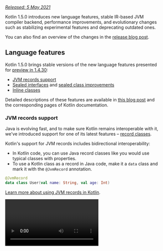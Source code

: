 [//]: # (title: What's new in Kotlin 1.5.0)

_[Released: 5 May 2021](releases.md#release-details)_

Kotlin 1.5.0 introduces new language features, stable IR-based JVM compiler backend, performance improvements,
and evolutionary changes such as stabilizing experimental features and deprecating outdated ones.

You can also find an overview of the changes in the [release blog post](https://blog.jetbrains.com/kotlin/2021/04/kotlin-1-5-0-released/).

## Language features

Kotlin 1.5.0 brings stable versions of the new language features presented for [preview in 1.4.30](whatsnew1430.md#language-features):
* [JVM records support](#jvm-records-support)
* [Sealed interfaces](#sealed-interfaces) and [sealed class improvements](#package-wide-sealed-class-hierarchies)
* [Inline classes](#inline-classes)

Detailed descriptions of these features are available in [this blog post](https://blog.jetbrains.com/kotlin/2021/02/new-language-features-preview-in-kotlin-1-4-30/)
and the corresponding pages of Kotlin documentation.

### JVM records support

Java is evolving fast, and to make sure Kotlin remains interoperable with it, we've introduced support for one of its latest
features – [record classes](https://openjdk.java.net/jeps/395).

Kotlin's support for JVM records includes bidirectional interoperability:
* In Kotlin code, you can use Java record classes like you would use typical classes with properties.
* To use a Kotlin class as a record in Java code, make it a `data` class and mark it with the `@JvmRecord` annotation.

```kotlin
@JvmRecord
data class User(val name: String, val age: Int)
```

[Learn more about using JVM records in Kotlin](jvm-records.md).

<video href="iyEWXyuuseU" title="Support for JVM Records in Kotlin 1.5.0"/>

### Sealed interfaces

Kotlin interfaces can now have the `sealed` modifier, which works on interfaces in the same way it works on classes: all
implementations of a sealed interface are known at compile time.

```kotlin
sealed interface Polygon
```

You can rely on that fact, for example, to write exhaustive `when` expressions.

```kotlin
fun draw(polygon: Polygon) = when (polygon) {
   is Rectangle -> // ...
   is Triangle -> // ...
   // else is not needed - all possible implementations are covered
}

```

Additionally, sealed interfaces enable more flexible restricted class hierarchies because a class can directly inherit
more than one sealed interface.

```kotlin
class FilledRectangle: Polygon, Fillable
```

[Learn more about sealed interfaces](sealed-classes.md).

<video href="d_Mor21W_60" title="Sealed Interfaces and Sealed Classes Improvements"/>

### Package-wide sealed class hierarchies

Sealed classes can now have subclasses in all files of the same compilation unit
and the same package. Previously, all subclasses had to appear in the same file.

Direct subclasses may be top-level or nested inside any number of other named classes, named interfaces, or named objects.

The subclasses of a sealed class must have a name that is properly qualified – they cannot be local or anonymous objects.

[Learn more about sealed class hierarchies](sealed-classes.md#inheritance).

### Inline classes

Inline classes are a subset of [value-based](https://github.com/Kotlin/KEEP/blob/master/notes/value-classes.md) classes
that only hold values. You can use them as wrappers for a value of a certain type without the additional overhead that
comes from using memory allocations.

Inline classes can be declared with the `value` modifier before the name of the class:

```kotlin
value class Password(val s: String)
```

The JVM backend also requires a special `@JvmInline` annotation:

```kotlin
@JvmInline
value class Password(val s: String)
```

The `inline` modifier is now deprecated with a warning.

[Learn more about inline classes](inline-classes.md).

<video href="LpqvtgibbsQ" title="From Inline to Value Classes"/>

## Kotlin/JVM

Kotlin/JVM has received a number of improvements, both internal and user-facing. Here are the most notable among them:

* [Stable JVM IR backend](#stable-jvm-ir-backend)
* [New default JVM target: 1.8](#new-default-jvm-target-1-8)
* [SAM adapters via invokedynamic](#sam-adapters-via-invokedynamic)
* [Lambdas via invokedynamic](#lambdas-via-invokedynamic)
* [Deprecation of @JvmDefault and old Xjvm-default modes](#deprecation-of-jvmdefault-and-old-xjvm-default-modes)
* [Improvements to handling nullability annotations](#improvements-to-handling-nullability-annotations)

### Stable JVM IR backend

The [IR-based backend](whatsnew14.md#new-jvm-ir-backend) for the Kotlin/JVM compiler is now [Stable](components-stability.md)
and enabled by default.

Starting from [Kotlin 1.4.0](whatsnew14.md), early versions of the IR-based backend were available for preview, and it has
now become the default for language version `1.5`. The old backend is still used by default for earlier language versions.

You can find more details about the benefits of the IR backend and its future development in [this blog post](https://blog.jetbrains.com/kotlin/2021/02/the-jvm-backend-is-in-beta-let-s-make-it-stable-together/).

If you need to use the old backend in Kotlin 1.5.0, you can add the following lines to the project's configuration file:

* In Gradle:

 <tabs group="build-script">
 <tab title="Kotlin" group-key="kotlin">

 ```kotlin
 tasks.withType<org.jetbrains.kotlin.gradle.dsl.KotlinJvmCompile> {
   kotlinOptions.useOldBackend = true
 }
 ```

 </tab>
 <tab title="Groovy" group-key="groovy">

 ```groovy
 tasks.withType(org.jetbrains.kotlin.gradle.dsl.KotlinJvmCompile) {
  kotlinOptions.useOldBackend = true
 }
 ```

 </tab>
 </tabs>

* In Maven:

 ```xml
 <configuration>
     <args>
         <arg>-Xuse-old-backend</arg>
     </args>
 </configuration>
 ```

### New default JVM target: 1.8

The default target version for Kotlin/JVM compilations is now `1.8`. The `1.6` target is deprecated.

If you need a build for JVM 1.6, you can still switch to this target. Learn how:

* [in Gradle](gradle-compiler-options.md#attributes-specific-to-jvm)
* [in Maven](maven.md#attributes-specific-to-jvm)
* [in the command-line compiler](compiler-reference.md#jvm-target-version)

### SAM adapters via invokedynamic

Kotlin 1.5.0 now uses dynamic invocations (`invokedynamic`) for compiling SAM (Single Abstract Method) conversions:
* Over any expression if the SAM type is a [Java interface](java-interop.md#sam-conversions)
* Over lambda if the SAM type is a [Kotlin functional interface](fun-interfaces.md#sam-conversions)

The new implementation uses [`LambdaMetafactory.metafactory()`](https://docs.oracle.com/javase/8/docs/api/java/lang/invoke/LambdaMetafactory.html#metafactory-java.lang.invoke.MethodHandles.Lookup-java.lang.String-java.lang.invoke.MethodType-java.lang.invoke.MethodType-java.lang.invoke.MethodHandle-java.lang.invoke.MethodType-)
and auxiliary wrapper classes are no longer generated during compilation. This decreases the size of the application's JAR,
which improves the JVM startup performance.

To roll back to the old implementation scheme based on anonymous class generation, add the compiler option `-Xsam-conversions=class`.

Learn how to add compiler options in [Gradle](gradle-compiler-options.md), [Maven](maven.md#specify-compiler-options), and the [command-line compiler](compiler-reference.md#compiler-options).

### Lambdas via invokedynamic

> Compiling plain Kotlin lambdas into invokedynamic is [Experimental](components-stability.md). It may be dropped or changed at any time.
> Opt-in is required (see details below), and you should use it only for evaluation purposes. We would appreciate hearing your feedback on it in [YouTrack](https://youtrack.jetbrains.com/issue/KT-45375).
>
{type="warning"}

Kotlin 1.5.0 is introducing experimental support for compiling plain Kotlin lambdas (which are not converted to an instance
of a functional interface) into dynamic invocations (`invokedynamic`). The implementation produces lighter binaries by using
[`LambdaMetafactory.metafactory()`](https://docs.oracle.com/javase/8/docs/api/java/lang/invoke/LambdaMetafactory.html#metafactory-java.lang.invoke.MethodHandles.Lookup-java.lang.String-java.lang.invoke.MethodType-java.lang.invoke.MethodType-java.lang.invoke.MethodHandle-java.lang.invoke.MethodType-),
which effectively generates the necessary classes at runtime. Currently, it has three limitations compared to ordinary
lambda compilation:

* A lambda compiled into invokedynamic is not serializable.
* Calling `toString()` on such a lambda produces a less readable string representation.
* Experimental [`reflect`](https://kotlinlang.org/api/latest/jvm/stdlib/kotlin.reflect.jvm/reflect.html) API does not support lambdas created with `LambdaMetafactory`.

To try this feature, add the `-Xlambdas=indy` compiler option. We would be grateful if you could share your feedback on it using
this [YouTrack ticket](https://youtrack.jetbrains.com/issue/KT-45375).

Learn how to add compiler options in [Gradle](gradle-compiler-options.md), [Maven](maven.md#specify-compiler-options), and [command-line compiler](compiler-reference.md#compiler-options).

### Deprecation of @JvmDefault and old Xjvm-default modes

Prior to Kotlin 1.4.0, there was the `@JvmDefault` annotation along with `-Xjvm-default=enable` and `-Xjvm-default=compatibility`
modes. They served to create the JVM default method for any particular non-abstract member in the Kotlin interface.

In Kotlin 1.4.0, we [introduced the new `Xjvm-default` modes](https://blog.jetbrains.com/kotlin/2020/07/kotlin-1-4-m3-generating-default-methods-in-interfaces/),
which switch on default method generation for the whole project.

In Kotlin 1.5.0, we are deprecating `@JvmDefault` and the old Xjvm-default modes: `-Xjvm-default=enable` and `-Xjvm-default=compatibility`.

[Learn more about default methods in the Java interop](java-to-kotlin-interop.md#default-methods-in-interfaces).

### Improvements to handling nullability annotations

Kotlin supports handling type nullability information from Java with [nullability annotations](java-interop.md#nullability-annotations).
Kotlin 1.5.0 introduces a number of improvements for the feature:

* It reads nullability annotations on type arguments in compiled Java libraries that are used as dependencies.
* It supports nullability annotations with the `TYPE_USE` target for:
  * Arrays
  * Varargs
  * Fields
  * Type parameters and their bounds
  * Type arguments of base classes and interfaces
* If a nullability annotation has multiple targets applicable to a type, and one of these targets is `TYPE_USE`, then `TYPE_USE` is preferred.
  For example, the method signature `@Nullable String[] f()` becomes `fun f(): Array<String?>!` if `@Nullable` supports both
  `TYPE_USE` and `METHOD`as targets.

For these newly supported cases, using the wrong type nullability when calling Java from Kotlin produces warnings.
Use the `-Xtype-enhancement-improvements-strict-mode` compiler option to enable strict mode for these cases (with error reporting).

[Learn more about null-safety and platform types](java-interop.md#null-safety-and-platform-types).

## Kotlin/Native

Kotlin/Native is now more performant and stable. The notable changes are:
* [Performance improvements](#performance-improvements)
* [Deactivation of the memory leak checker](#deactivation-of-the-memory-leak-checker)

### Performance improvements

In 1.5.0, Kotlin/Native is receiving a set of performance improvements that speed up both compilation and execution.

[Compiler caches](https://blog.jetbrains.com/kotlin/2020/03/kotlin-1-3-70-released/#kotlin-native) are now supported in
debug mode for `linuxX64` (only on Linux hosts) and `iosArm64` targets. With compiler caches enabled, most debug compilations
complete much faster, except for the first one. Measurements showed about a 200% speed increase on our test projects.

To use compiler caches for new targets, opt in by adding the following lines to the project's `gradle.properties`:
* For `linuxX64` : `kotlin.native.cacheKind.linuxX64=static`
* For `iosArm64`: `kotlin.native.cacheKind.iosArm64=static`

If you encounter any issues after enabling the compiler caches, please report them to our issue tracker [YouTrack](https://kotl.in/issue).

Other improvements speed up the execution of Kotlin/Native code:
* Trivial property accessors are inlined.
* `trimIndent()` on string literals is evaluated during the compilation.

### Deactivation of the memory leak checker

The built-in Kotlin/Native memory leak checker has been disabled by default.

It was initially designed for internal use, and it is able to find leaks only in a limited number of cases, not all of them.
Moreover, it later turned out to have issues that can cause application crashes. So we've decided to turn off the memory leak checker.

The memory leak checker can still be useful for certain cases, for example, unit testing. For these cases, you can enable
it by adding the following line of code:

```kotlin
Platform.isMemoryLeakCheckerActive = true
```

Note that enabling the checker for the application runtime is not recommended.

## Kotlin/JS

Kotlin/JS is receiving evolutionary changes in 1.5.0. We're continuing our work on moving the [JS IR compiler backend](js-ir-compiler.md)
towards stable and shipping other updates:

* [Upgrade of webpack to version 5](#upgrade-to-webpack-5)
* [Frameworks and libraries for the IR compiler](#frameworks-and-libraries-for-the-ir-compiler)

### Upgrade to webpack 5

The Kotlin/JS Gradle plugin now uses webpack 5 for browser targets instead of webpack 4. This is a major webpack upgrade
that brings incompatible changes. If you're using a custom webpack configuration, be sure to check the [webpack 5 release notes](https://webpack.js.org/blog/2020-10-10-webpack-5-release/).

[Learn more about bundling Kotlin/JS projects with webpack](js-project-setup.md#webpack-bundling).

### Frameworks and libraries for the IR compiler

> The Kotlin/JS IR compiler is in [Alpha](components-stability.md). It may change incompatibly and require manual migration
>in the future. We would appreciate your feedback on it in [YouTrack](https://youtrack.jetbrains.com/issues/KT).
>
{type="warning"}

Along with working on the IR-based backend for Kotlin/JS compiler, we encourage and help library authors to build their
projects in `both` mode. This means they are able to produce artifacts for both Kotlin/JS compilers, therefore growing
the ecosystem for the new compiler.

Many well-known frameworks and libraries are already available for the IR backend: [KVision](https://kvision.io/), [fritz2](https://www.fritz2.dev/),
[doodle](https://github.com/nacular/doodle), and others. If you're using them in your project, you can already build it
with the IR backend and see the benefits it brings.

If you're writing your own library, [compile it in the 'both' mode](js-ir-compiler.md#authoring-libraries-for-the-ir-compiler-with-backwards-compatibility)
so that your clients can also use it with the new compiler.


## Kotlin Multiplatform

In Kotlin 1.5.0, [choosing a testing dependency for each platform has been simplified](#simplified-test-dependencies-usage-in-multiplatform-projects)
and it is now done automatically by the Gradle plugin.

A new [API for getting a char category is now available in multiplatform projects](#new-api-for-getting-a-char-category-now-available-in-multiplatform-code).

## Standard library

The standard library has received a range of changes and improvements, from stabilizing experimental parts to adding new features:

* [Stable unsigned integer types](#stable-unsigned-integer-types)
* [Stable locale-agnostic API for uppercase/lowercase text](#stable-locale-agnostic-api-for-upper-lowercasing-text)
* [Stable Char-to-integer conversion API](#stable-char-to-integer-conversion-api)
* [Stable Path API](#stable-path-api)
* [Floored division and the mod operator](#floored-division-and-the-mod-operator)
* [Duration API changes](#duration-api-changes)
* [New API for getting a char category now available in multiplatform code](#new-api-for-getting-a-char-category-now-available-in-multiplatform-code)
* [New collections function firstNotNullOf()](#new-collections-function-firstnotnullof)
* [Strict version of String?.toBoolean()](#strict-version-of-string-toboolean)

You can learn more about the standard library changes in [this blog post](https://blog.jetbrains.com/kotlin/2021/04/kotlin-1-5-0-rc-released).

<video href="MyTkiT2I6-8" title="New Standard Library Features"/>

### Stable unsigned integer types

The `UInt`, `ULong`, `UByte`, `UShort` unsigned integer types are now [Stable](components-stability.md). The same goes
for operations on these types, ranges, and progressions of them. Unsigned arrays and operations on them remain in Beta.

[Learn more about unsigned integer types](unsigned-integer-types.md).

### Stable locale-agnostic API for upper/lowercasing text

This release brings a new locale-agnostic API for uppercase/lowercase text conversion. It provides an alternative to the
`toLowerCase()`, `toUpperCase()`, `capitalize()`, and `decapitalize()` API functions, which are locale-sensitive.
The new API helps you avoid errors due to different locale settings.

Kotlin 1.5.0 provides the following fully [Stable](components-stability.md) alternatives:

* For `String` functions:

  |**Earlier versions**|**1.5.0 alternative**|
  | --- | --- |
  |`String.toUpperCase()`|`String.uppercase()`|
  |`String.toLowerCase()`|`String.lowercase()`|
  |`String.capitalize()`|`String.replaceFirstChar { it.uppercase() }`|
  |`String.decapitalize()`|`String.replaceFirstChar { it.lowercase() }`|

* For `Char` functions:

  |**Earlier versions**|**1.5.0 alternative**|
  | --- | --- |
  |`Char.toUpperCase()`|`Char.uppercaseChar(): Char`<br/>`Char.uppercase(): String`|
  |`Char.toLowerCase()`|`Char.lowercaseChar(): Char`<br/>`Char.lowercase(): String`|
  |`Char.toTitleCase()`|`Char.titlecaseChar(): Char`<br/>`Char.titlecase(): String`|

> For Kotlin/JVM, there are also overloaded `uppercase()`, `lowercase()`, and `titlecase()` functions with an explicit
> `Locale` parameter.
>
{type="note"}

The old API functions are marked as deprecated and will be removed in a future release.

See the full list of changes to the text processing functions in [KEEP](https://github.com/Kotlin/KEEP/blob/master/proposals/stdlib/locale-agnostic-case-conversions.md).

### Stable char-to-integer conversion API

Starting from Kotlin 1.5.0, new char-to-code and char-to-digit conversion functions are [Stable](components-stability.md).
These functions replace the current API functions, which were often confused with the similar string-to-Int conversion.

The new API removes this naming confusion, making the code behavior more transparent and unambiguous.

This release introduces `Char` conversions that are divided into the following sets of clearly named functions:

* Functions to get the integer code of `Char` and to construct `Char` from the given code:

 ```kotlin
 fun Char(code: Int): Char
 fun Char(code: UShort): Char
 val Char.code: Int
 ```

* Functions to convert `Char` to the numeric value of the digit it represents:

 ```kotlin
 fun Char.digitToInt(radix: Int): Int
 fun Char.digitToIntOrNull(radix: Int): Int?
 ```

* An extension function for `Int` to convert the non-negative single digit it represents to the corresponding `Char` representation:

 ```kotlin
 fun Int.digitToChar(radix: Int): Char
 ```

The old conversion APIs, including `Number.toChar()` with its implementations (all except `Int.toChar()`) and `Char` extensions for conversion to a
numeric type, like `Char.toInt()`, are now deprecated.

[Learn more about the char-to-integer conversion API in KEEP](https://github.com/Kotlin/KEEP/blob/master/proposals/stdlib/char-int-conversions.md).

### Stable Path API

The [experimental Path API](https://kotlinlang.org/api/latest/jvm/stdlib/kotlin.io.path/java.nio.file.-path/) with extensions
for `java.nio.file.Path` is now [Stable](components-stability.md).

```kotlin
// construct path with the div (/) operator
val baseDir = Path("/base")
val subDir = baseDir / "subdirectory"

// list files in a directory
val kotlinFiles: List<Path> = Path("/home/user").listDirectoryEntries("*.kt")
```

[Learn more about the Path API](whatsnew1420.md#extensions-for-java-nio-file-path).

### Floored division and the mod operator

New operations for modular arithmetics have been added to the standard library:
* `floorDiv()` returns the result of [floored division](https://en.wikipedia.org/wiki/Floor_and_ceiling_functions). It is available for integer types.
* `mod()` returns the remainder of floored division (_modulus_). It is available for all numeric types.

These operations look quite similar to the existing [division of integers](numbers.md#operations-on-numbers) and [rem()](https://kotlinlang.org/api/latest/jvm/stdlib/kotlin/-int/rem.html)
function (or the `%`operator), but they work differently on negative numbers:
* `a.floorDiv(b)` differs from a regular `/` in that `floorDiv` rounds the result down (towards the lesser integer),
  whereas `/` truncates the result to the integer closer to 0.
* `a.mod(b)` is the difference between `a` and `a.floorDiv(b) * b`. It's either zero or has the same sign as `b`,
  while `a % b` can have a different one.

```kotlin
fun main() {
//sampleStart
    println("Floored division -5/3: ${(-5).floorDiv(3)}")
    println( "Modulus: ${(-5).mod(3)}")
    
    println("Truncated division -5/3: ${-5 / 3}")
    println( "Remainder: ${-5 % 3}")
//sampleEnd    
}
```
{kotlin-runnable="true" kotlin-min-compiler-version="1.5"}

### Duration API changes

> The Duration API is [Experimental](components-stability.md). It may be dropped or changed at any time.
> Use it only for evaluation purposes. We would appreciate hearing your feedback on it in [YouTrack](https://youtrack.jetbrains.com/issues/KT).
>
{type="warning"}

There is an experimental [Duration](https://kotlinlang.org/api/latest/jvm/stdlib/kotlin.time/-duration/) class for representing
duration amounts in different time units. In 1.5.0, the Duration API has received the following changes:

* Internal value representation now uses `Long` instead of `Double` to provide better precision.
* There is a new API for conversion to a particular time unit in `Long`. It comes to replace the old API, which operates
  with `Double` values and is now deprecated. For example, [`Duration.inWholeMinutes`](https://kotlinlang.org/api/latest/jvm/stdlib/kotlin.time/-duration/in-whole-minutes.html) returns the value of the duration
  expressed as `Long` and replaces `Duration.inMinutes`.
* There are new companion functions for constructing a `Duration` from a number. For example, [`Duration.seconds(Int)`](https://kotlinlang.org/api/latest/jvm/stdlib/kotlin.time/-duration/seconds.html)
  creates a `Duration` object representing an integer number of seconds. Old extension properties like `Int.seconds` are now deprecated.

```kotlin
import kotlin.time.Duration
import kotlin.time.ExperimentalTime

@ExperimentalTime
fun main() {
//sampleStart
    val duration = Duration.milliseconds(120000)
    println("There are ${duration.inWholeSeconds} seconds in ${duration.inWholeMinutes} minutes")
//sampleEnd
}
```
{validate="false"}

### New API for getting a char category now available in multiplatform code

Kotlin 1.5.0 introduces the new API for getting a character's category according to Unicode in multiplatform projects.
Several functions are now available in all the platforms and in the common code.

Functions for checking whether a char is a letter or a digit:
* [`Char.isDigit()`](https://kotlinlang.org/api/latest/jvm/stdlib/kotlin.text/is-digit.html)
* [`Char.isLetter()`](https://kotlinlang.org/api/latest/jvm/stdlib/kotlin.text/is-letter.html)
* [`Char.isLetterOrDigit()`](https://kotlinlang.org/api/latest/jvm/stdlib/kotlin.text/is-letter-or-digit.html)

```kotlin
fun main() {
//sampleStart
    val chars = listOf('a', '1', '+')
    val (letterOrDigitList, notLetterOrDigitList) = chars.partition { it.isLetterOrDigit() }
    println(letterOrDigitList) // [a, 1]
    println(notLetterOrDigitList) // [+]
//sampleEnd    
}
```
{kotlin-runnable="true" kotlin-min-compiler-version="1.5"}

Functions for checking the case of a char:
* [`Char.isLowerCase()`](https://kotlinlang.org/api/latest/jvm/stdlib/kotlin.text/is-lower-case.html)
* [`Char.isUpperCase()`](https://kotlinlang.org/api/latest/jvm/stdlib/kotlin.text/is-upper-case.html)
* [`Char.isTitleCase()`](https://kotlinlang.org/api/latest/jvm/stdlib/kotlin.text/is-title-case.html)

```kotlin
fun main() {
//sampleStart
    val chars = listOf('ǅ', 'ǈ', 'ǋ', 'ǲ', '1', 'A', 'a', '+')
    val (titleCases, notTitleCases) = chars.partition { it.isTitleCase() }
    println(titleCases) // [ǅ, ǈ, ǋ, ǲ]
    println(notTitleCases) // [1, A, a, +]
//sampleEnd    
}
```
{kotlin-runnable="true" kotlin-min-compiler-version="1.5"}

Some other functions:
* [`Char.isDefined()`](https://kotlinlang.org/api/latest/jvm/stdlib/kotlin.text/is-defined.html)
* [`Char.isISOControl()`](https://kotlinlang.org/api/latest/jvm/stdlib/kotlin.text/is-i-s-o-control.html)

The property [`Char.category`](https://kotlinlang.org/api/latest/jvm/stdlib/kotlin.text/category.html) and its return type
enum class [`CharCategory`](https://kotlinlang.org/api/latest/jvm/stdlib/kotlin.text/-char-category/), which indicates
a char's general category according to Unicode, are now also available in multiplatform projects.

[Learn more about characters](characters.md).

### New collections function firstNotNullOf()

The new [`firstNotNullOf()`](https://kotlinlang.org/api/latest/jvm/stdlib/kotlin.collections/first-not-null-of.html) and [`firstNotNullOfOrNull()`](https://kotlinlang.org/api/latest/jvm/stdlib/kotlin.collections/first-not-null-of-or-null.html)
functions combine [`mapNotNull()`](https://kotlinlang.org/api/latest/jvm/stdlib/kotlin.collections/map-not-null.html)
with [`first()`](https://kotlinlang.org/api/latest/jvm/stdlib/kotlin.collections/first.html) or [`firstOrNull()`](https://kotlinlang.org/api/latest/jvm/stdlib/kotlin.collections/first-or-null.html).
They map the original collection with the custom selector function and return the first non-null value. If there is no such value,
`firstNotNullOf()` throws an exception, and `firstNotNullOfOrNull()` returns null.

```kotlin
fun main() {
//sampleStart
    val data = listOf("Kotlin", "1.5")
    println(data.firstNotNullOf(String::toDoubleOrNull))
    println(data.firstNotNullOfOrNull(String::toIntOrNull))
//sampleEnd
}
```
{kotlin-runnable="true" kotlin-min-compiler-version="1.5"}

### Strict version of String?.toBoolean()

Two new functions introduce case-sensitive strict versions of the existing [String?.toBoolean()](https://kotlinlang.org/api/latest/jvm/stdlib/kotlin.text/to-boolean.html):
* [`String.toBooleanStrict()`](https://kotlinlang.org/api/latest/jvm/stdlib/kotlin.text/to-boolean-strict.html) throws an exception for all inputs except the literals `true` and `false`.
* [`String.toBooleanStrictOrNull()`](https://kotlinlang.org/api/latest/jvm/stdlib/kotlin.text/to-boolean-strict-or-null.html) returns null for all inputs except the literals `true` and `false`.

```kotlin
fun main() {
//sampleStart
    println("true".toBooleanStrict())
    println("1".toBooleanStrictOrNull())
    // println("1".toBooleanStrict()) // Exception
//sampleEnd    
}
```
{kotlin-runnable="true" kotlin-min-compiler-version="1.5"}

## kotlin-test library
The [kotlin-test](https://kotlinlang.org/api/latest/kotlin.test/) library introduces some new features:
* [Simplified test dependencies usage in multiplatform projects](#simplified-test-dependencies-usage-in-multiplatform-projects)
* [Automatic selection of a testing framework for Kotlin/JVM source sets](#automatic-selection-of-a-testing-framework-for-kotlin-jvm-source-sets)
* [Assertion function updates](#assertion-function-updates)

### Simplified test dependencies usage in multiplatform projects

Now you can use the `kotlin-test` dependency to add dependencies for testing in the `commonTest` source set, and the 
Gradle plugin will infer the corresponding platform dependencies for each test source set:
* `kotlin-test-junit` for JVM source sets, see [automatic choice of a testing framework for Kotlin/JVM source sets](#automatic-selection-of-a-testing-framework-for-kotlin-jvm-source-sets)
* `kotlin-test-js` for Kotlin/JS source sets
* `kotlin-test-common` and `kotlin-test-annotations-common` for common source sets
* No extra artifact for Kotlin/Native source sets

Additionally, you can use the `kotlin-test` dependency in any shared or platform-specific source set.

An existing kotlin-test setup with explicit dependencies will continue to work both in Gradle and in Maven.

Learn more about [setting dependencies on test libraries](gradle-configure-project.md#set-dependencies-on-test-libraries).

### Automatic selection of a testing framework for Kotlin/JVM source sets

The Gradle plugin now chooses and adds a dependency on a testing framework automatically. All you need to do is add
the dependency `kotlin-test` in the common source set.

Gradle uses JUnit 4 by default. Therefore, the `kotlin("test")` dependency resolves to the variant for JUnit 4, 
namely `kotlin-test-junit`:

<tabs group="build-script">
<tab title="Kotlin" group-key="kotlin">

```kotlin
kotlin {
    sourceSets {
        val commonTest by getting {
            dependencies {
                implementation(kotlin("test")) // This brings the dependency
                                               // on JUnit 4 transitively
            }
        }
    }
}
```

</tab>
<tab title="Groovy" group-key="groovy">

```groovy
kotlin {
    sourceSets {
        commonTest {
            dependencies {
                implementation kotlin("test") // This brings the dependency 
                                              // on JUnit 4 transitively
            }
        }
    }
}
```

</tab>
</tabs>

You can choose JUnit 5 or TestNG by calling [`useJUnitPlatform()`](https://docs.gradle.org/current/javadoc/org/gradle/api/tasks/testing/Test.html#useJUnitPlatform)
or [`useTestNG()`](https://docs.gradle.org/current/javadoc/org/gradle/api/tasks/testing/Test.html#useTestNG) in the test task:

```groovy
tasks {
    test {
        // enable TestNG support
        useTestNG()
        // or
        // enable JUnit Platform (a.k.a. JUnit 5) support
        useJUnitPlatform()
    }
}
```

You can disable automatic testing framework selection by adding the line `kotlin.test.infer.jvm.variant=false`
to the project's `gradle.properties`.

Learn more about [setting dependencies on test libraries](gradle-configure-project.md#set-dependencies-on-test-libraries).

###  Assertion function updates

This release brings new assertion functions and improves the existing ones.

The `kotlin-test` library now has the following features:

* **Checking the type of a value**

  You can use the new `assertIs<T>` and `assertIsNot<T>` to check the type of a value:

  ```kotlin
  @Test
  fun testFunction() {
      val s: Any = "test"
      assertIs<String>(s)  // throws AssertionError mentioning the actual type of s if the assertion fails
      // can now print s.length because of contract in assertIs
      println("${s.length}")
  }
  ```

  Because of type erasure, this assert function only checks whether the `value` is of the `List` type in the following example and doesn't check whether it's a list of the particular `String` element type:  `assertIs<List<String>>(value)`.

* **Comparing the container content for arrays, sequences, and arbitrary iterables**

  There is a new set of overloaded `assertContentEquals()` functions for comparing content for different collections that don't implement [structural equality](equality.md#structural-equality):

  ```kotlin
  @Test
  fun test() {
      val expectedArray = arrayOf(1, 2, 3)
      val actualArray = Array(3) { it + 1 }
      assertContentEquals(expectedArray, actualArray)
  }
  ```

* **New overloads to `assertEquals()` and `assertNotEquals()` for `Double` and `Float` numbers**

  There are new overloads for the `assertEquals()` function that make it possible to compare two `Double` or `Float` numbers with absolute precision. The precision value is specified as the third parameter of the function:

  ```kotlin
   @Test
  fun test() {
      val x = sin(PI)

      // precision parameter
      val tolerance = 0.000001

      assertEquals(0.0, x, tolerance)
  }
  ```

* **New functions for checking the content of collections and elements**

  You can now check whether the collection or element contains something with the `assertContains()` function.
  You can use it with Kotlin collections and elements that have the `contains()` operator, such as `IntRange`, `String`, and others:

  ```kotlin
  @Test
  fun test() {
      val sampleList = listOf<String>("sample", "sample2")
      val sampleString = "sample"
      assertContains(sampleList, sampleString)  // element in collection
      assertContains(sampleString, "amp")       // substring in string
  }
  ```

* **`assertTrue()`, `assertFalse()`, `expect()` functions are now inline**

  From now on, you can use these as inline functions, so it's possible to call [suspend functions](composing-suspending-functions.md) inside a lambda expression:

  ```kotlin
  @Test
  fun test() = runBlocking<Unit> {
      val deferred = async { "Kotlin is nice" }
      assertTrue("Kotlin substring should be present") {
          deferred.await() .contains("Kotlin")
      }
  }
  ```

## kotlinx libraries

Along with Kotlin 1.5.0, we are releasing new versions of the kotlinx libraries:
* `kotlinx.coroutines` [1.5.0-RC](#coroutines-1-5-0-rc)
* `kotlinx.serialization` [1.2.1](#serialization-1-2-1)
* `kotlinx-datetime` [0.2.0](#datetime-0-2-0)

### Coroutines 1.5.0-RC

`kotlinx.coroutines` [1.5.0-RC](https://github.com/Kotlin/kotlinx.coroutines/releases/tag/1.5.0-RC) is here with:
* [New channels API](channels.md)
* Stable [reactive integrations](async-programming.md#reactive-extensions)
* And more

Starting with Kotlin 1.5.0, [experimental coroutines](whatsnew14.md#exclusion-of-the-deprecated-experimental-coroutines)
are disabled and the `-Xcoroutines=experimental` flag is no longer supported.

Learn more in the [changelog](https://github.com/Kotlin/kotlinx.coroutines/releases/tag/1.5.0-RC) and the
[`kotlinx.coroutines` 1.5.0 release blog post](https://blog.jetbrains.com/kotlin/2021/05/kotlin-coroutines-1-5-0-released/).

<video href="EVLnWOcR0is" title="kotlinx.coroutines 1.5.0"/>

### Serialization 1.2.1

`kotlinx.serialization` [1.2.1](https://github.com/Kotlin/kotlinx.serialization/releases/tag/v1.2.1) is here with:
* Improvements to JSON serialization performance
* Support for multiple names in JSON serialization
* Experimental .proto schema generation from `@Serializable` classes
* And more

Learn more in the [changelog](https://github.com/Kotlin/kotlinx.serialization/releases/tag/v1.2.1) and the
[`kotlinx.serialization` 1.2.1 release blog post](https://blog.jetbrains.com/kotlin/2021/05/kotlinx-serialization-1-2-released/).

<video href="698I_AH8h6s" title="kotlinx.serialization 1.2.1"/>

### dateTime 0.2.0

`kotlinx-datetime` [0.2.0](https://github.com/Kotlin/kotlinx-datetime/releases/tag/v0.2.0) is here with:
* `@Serializable` Datetime objects
* Normalized API of `DateTimePeriod` and `DatePeriod`
* And more

Learn more in the [changelog](https://github.com/Kotlin/kotlinx-datetime/releases/tag/v0.2.0) and the
[`kotlinx-datetime` 0.2.0 release blog post](https://blog.jetbrains.com/kotlin/2021/05/kotlinx-datetime-0-2-0-is-out/).

## Migrating to Kotlin 1.5.0

IntelliJ IDEA and Android Studio will suggest updating the Kotlin plugin to 1.5.0 once it is available.

To migrate existing projects to Kotlin 1.5.0, just change the Kotlin version to `1.5.0` and re-import your Gradle or Maven
project. [Learn how to update to Kotlin 1.5.0](releases.md#update-to-a-new-release).

To start a new project with Kotlin 1.5.0, update the Kotlin plugin and run the Project Wizard from **File** \| **New** \|
**Project**.

The new command-line compiler is available for downloading on the [GitHub release page](https://github.com/JetBrains/kotlin/releases/tag/v1.5.0).

Kotlin 1.5.0 is a [feature release](kotlin-evolution.md#feature-releases-and-incremental-releases) and therefore can
bring incompatible changes to the language. Find the detailed list of such changes in the [Compatibility Guide for Kotlin 1.5](compatibility-guide-15.md).
